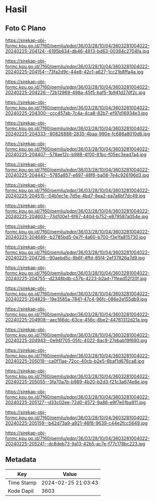 # Hasil

## Foto C Plano

https://sirekap-obj-formc.kpu.go.id/7f60/pemilu/pdpr/36/03/28/10/04/3603281004022-20240225-204124--6195b634-db46-4813-bd63-00384c2704fa.jpg

https://sirekap-obj-formc.kpu.go.id/7f60/pemilu/pdpr/36/03/28/10/04/3603281004022-20240225-204154--73fa2d9c-44e8-42c1-a627-1cc21b8ffa4a.jpg

https://sirekap-obj-formc.kpu.go.id/7f60/pemilu/pdpr/36/03/28/10/04/3603281004022-20240225-204226--72b12969-498a-45f5-baf5-1b941d27df2c.jpg

https://sirekap-obj-formc.kpu.go.id/7f60/pemilu/pdpr/36/03/28/10/04/3603281004022-20240225-204300--ccc457ab-7c4a-4ca8-82b7-ef97d16934e3.jpg

https://sirekap-obj-formc.kpu.go.id/7f60/pemilu/pdpr/36/03/28/10/04/3603281004022-20240225-204333--80826888-2835-4baa-990e-fc686a8010d6.jpg

https://sirekap-obj-formc.kpu.go.id/7f60/pemilu/pdpr/36/03/28/10/04/3603281004022-20240225-204407--578ae12c-b988-4f00-81bc-f05ec3ead7a4.jpg

https://sirekap-obj-formc.kpu.go.id/7f60/pemilu/pdpr/36/03/28/10/04/3603281004022-20240225-204442--5785a857-e697-48f6-ba08-7e4c926196d3.jpg

https://sirekap-obj-formc.kpu.go.id/7f60/pemilu/pdpr/36/03/28/10/04/3603281004022-20240225-204515--04b1ec1e-7d5e-4bd7-8ea2-ea7a6bf7dc49.jpg

https://sirekap-obj-formc.kpu.go.id/7f60/pemilu/pdpr/36/03/28/10/04/3603281004022-20240225-204603--73d100e1-6f67-440d-b752-e879587a054e.jpg

https://sirekap-obj-formc.kpu.go.id/7f60/pemilu/pdpr/36/03/28/10/04/3603281004022-20240225-204649--b2785bd5-0e7f-4a60-b700-f3e1fa815730.jpg

https://sirekap-obj-formc.kpu.go.id/7f60/pemilu/pdpr/36/03/28/10/04/3603281004022-20240225-204726--90aebd5c-8b6f-4ffd-85f4-2ef37826a7d9.jpg

https://sirekap-obj-formc.kpu.go.id/7f60/pemilu/pdpr/36/03/28/10/04/3603281004022-20240225-204755--d2348bdb-c57b-4223-b2ad-71fead52f20f.jpg

https://sirekap-obj-formc.kpu.go.id/7f60/pemilu/pdpr/36/03/28/10/04/3603281004022-20240225-204829--19e3585a-7841-47c4-96fc-086e2e155db9.jpg

https://sirekap-obj-formc.kpu.go.id/7f60/pemilu/pdpr/36/03/28/10/04/3603281004022-20240225-204908--aec166dc-63ce-456c-8be2-44761312d21a.jpg

https://sirekap-obj-formc.kpu.go.id/7f60/pemilu/pdpr/36/03/28/10/04/3603281004022-20240225-204943--0e94f705-05fc-4022-8ac9-27ebab19f690.jpg

https://sirekap-obj-formc.kpu.go.id/7f60/pemilu/pdpr/36/03/28/10/04/3603281004022-20240225-205019--ca0f11ae-72cc-40cb-b2e5-6baf1d676ca8.jpg

https://sirekap-obj-formc.kpu.go.id/7f60/pemilu/pdpr/36/03/28/10/04/3603281004022-20240225-205055--3fa70a7b-b989-4b20-b2d3-f21c3a674e8e.jpg

https://sirekap-obj-formc.kpu.go.id/7f60/pemilu/pdpr/36/03/28/10/04/3603281004022-20240225-205127--d33c02ee-72d0-4572-9a86-e9f7e01ba911.jpg

https://sirekap-obj-formc.kpu.go.id/7f60/pemilu/pdpr/36/03/28/10/04/3603281004022-20240225-205159--b42d73a9-a921-46f8-9639-c44e2fcc5649.jpg

https://sirekap-obj-formc.kpu.go.id/7f60/pemilu/pdpr/36/03/28/10/04/3603281004022-20240225-205241--dc8deb73-9a13-42b5-ac7e-f77c178bc223.jpg


## Metadata

| Key        | Value               |
| ---------- | ------------------- |
| Time Stamp | 2024-02-25 21:03:43 |
| Kode Dapil | 3603                |




